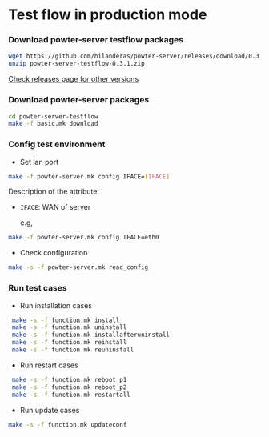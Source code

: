 # Test flow in production mode

###  Download powter-server testflow packages
```bash
wget https://github.com/hilanderas/powter-server/releases/download/0.3.1/powter-server-testflow-0.3.1.zip
unzip powter-server-testflow-0.3.1.zip
```
[Check releases page for other versions](https://github.com/hilanderas/powter-server/releases)

### Download powter-server packages
```bash
cd powter-server-testflow
make -f basic.mk download
```

### Config test environment
* Set lan port 
```bash
make -f powter-server.mk config IFACE=[IFACE]
```
Description of the attribute:
* `IFACE`: WAN of server

	e.g,
```bash
make -f powter-server.mk config IFACE=eth0
```

* Check configuration
```bash
make -s -f powter-server.mk read_config
```

### Run test cases

* Run installation cases
```bash
 make -s -f function.mk install
 make -s -f function.mk uninstall
 make -s -f function.mk installafteruninstall
 make -s -f function.mk reinstall
 make -s -f function.mk reuninstall
```
* Run restart cases
```bash
 make -s -f function.mk reboot_p1
 make -s -f function.mk reboot_p2
 make -s -f function.mk restartall
```
* Run update cases
```bash
make -s -f function.mk updateconf
```
